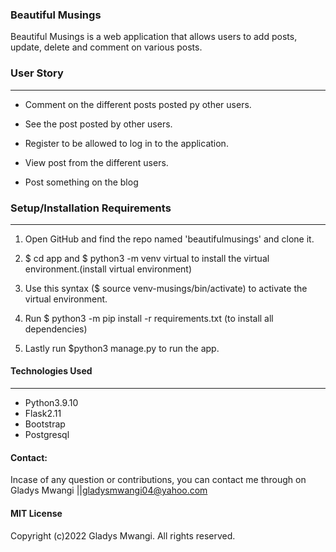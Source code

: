 ### Beautiful Musings
Beautiful Musings is a web application that allows users to add posts, update, delete and comment on various posts.

### User Story
<hr>

* Comment on the different posts posted py other users.

* See the post posted by other users.

* Register to be allowed to log in to the application.

* View post from the different users.

* Post something on the blog

### Setup/Installation Requirements
<hr>

1. Open GitHub and find the repo named 'beautifulmusings' and clone it.

2. $ cd app and $ python3 -m venv virtual to install the virtual environment.(install virtual environment) 

3. Use this syntax ($ source venv-musings/bin/activate) to activate the virtual environment.

4. Run  $ python3  -m pip install -r requirements.txt (to install all dependencies)

5. Lastly run  $python3 manage.py to run the app.


#### Technologies Used
<hr>

- Python3.9.10
- Flask2.11
- Bootstrap
- Postgresql

#### Contact:

Incase of any question or contributions, you can contact me through on Gladys Mwangi ||gladysmwangi04@yahoo.com


#### MIT License
Copyright (c)2022 Gladys Mwangi. All rights reserved.


